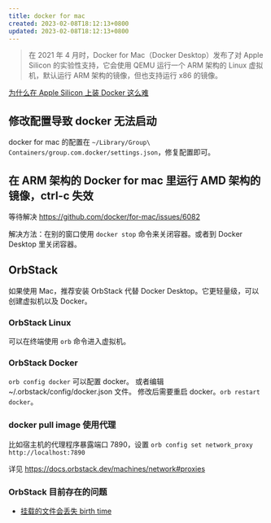 ```yaml
---
title: docker for mac
created: 2023-02-08T18:12:13+0800
updated: 2023-02-08T18:12:13+0800
---
```



> 在 2021 年 4 月时，Docker for Mac（Docker Desktop）发布了对 Apple Silicon 的实验性支持，它会使用 QEMU 运行一个 ARM 架构的 Linux 虚拟机，默认运行 ARM 架构的镜像，但也支持运行 x86 的镜像。

[为什么在 Apple Silicon 上装 Docker 这么难](https://juejin.cn/post/7068481074736660494)

## 修改配置导致 docker 无法启动

docker for mac 的配置在 `~/Library/Group\ Containers/group.com.docker/settings.json`，修复配置即可。

## 在 ARM 架构的 Docker for mac 里运行 AMD 架构的镜像，ctrl-c 失效

等待解决 https://github.com/docker/for-mac/issues/6082

解决方法：在别的窗口使用 `docker stop` 命令来关闭容器。或者到 Docker Desktop 里关闭容器。


## OrbStack

如果使用 Mac，推荐安装 OrbStack 代替 Docker Desktop。它更轻量级，可以创建虚拟机以及 Docker。

### OrbStack Linux

可以在终端使用 `orb` 命令进入虚拟机。

### OrbStack Docker

`orb config docker` 可以配置 docker。
或者编辑 ~/.orbstack/config/docker.json 文件。
修改后需要重启 docker。`orb restart docker`。

### docker pull image 使用代理

比如宿主机的代理程序暴露端口 7890，设置 `orb config set network_proxy http://localhost:7890`

详见 https://docs.orbstack.dev/machines/network#proxies


### OrbStack 目前存在的问题

- [挂载的文件会丢失 birth time](https://github.com/orbstack/orbstack/issues/2064)

